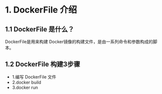 # 1. DockerFile 介绍

## 1.1 DockerFile 是什么？
DockerFile是用来构建 Docker镜像的构建文件，是由一系列命令和参数构成的脚本。


## 1.2 DockerFile 构建3步骤
* 1.编写 DockerFile 文件
* 2.docker build
* 3.docker run
